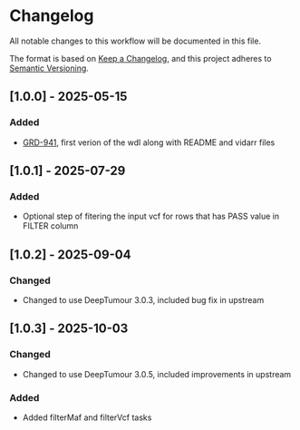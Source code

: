 # Changelog
All notable changes to this workflow will be documented in this file.

The format is based on [Keep a Changelog](https://keepachangelog.com/en/1.0.0/),
and this project adheres to [Semantic Versioning](https://semver.org/spec/v2.0.0.html).


## [1.0.0] - 2025-05-15
### Added
- [GRD-941](https://jira.oicr.on.ca/browse/GRD-941), first verion of the wdl along with README and vidarr files

## [1.0.1] - 2025-07-29
### Added
- Optional step of fitering the input vcf for rows that has PASS value in FILTER column

## [1.0.2] - 2025-09-04
### Changed
- Changed to use DeepTumour 3.0.3, included bug fix in upstream

## [1.0.3] - 2025-10-03
### Changed
- Changed to use DeepTumour 3.0.5, included improvements in upstream
### Added
- Added filterMaf and filterVcf tasks